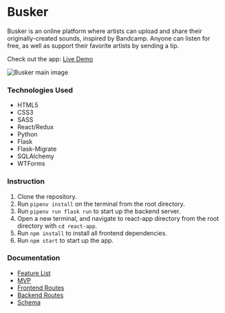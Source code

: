 # Busker

Busker is an online platform where artists can upload and share their originally-created sounds, inspired by Bandcamp. Anyone can listen for free, as well as support their favorite artists by sending a tip.

Check out the app: <a href="https://busker-app.herokuapp.com/" target="_blank">Live Demo</a>

![Busker main image](https://raw.githubusercontent.com/katyeh/busker/main/react-app/public/busker.gif)

### Technologies Used

* HTML5
* CSS3
* SASS
* React/Redux
* Python
* Flask
* Flask-Migrate
* SQLAlchemy
* WTForms

### Instruction

1. Clone the repository.
2. Run `pipenv install` on the terminal from the root directory.
3. Run `pipenv run flask run` to start up the backend server.
4. Open a new terminal, and navigate to react-app directory from the root directory with `cd react-app`.
5. Run `npm install` to install all frontend dependencies.
6. Run `npm start` to start up the app.

### Documentation

* [Feature List](/documentation/featureList.md)
* [MVP](/documentation/MVP.md)
* [Frontend Routes](/documentation/frontendRoutes.md)
* [Backend Routes](/documentation/backendRoutes.md)
* [Schema](/documentation/db_schema_busker.pdf)
